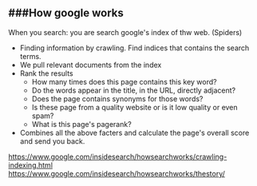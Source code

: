 ###How google works
---

When you search: you are search google's index of thw web. (Spiders)

- Finding information by crawling. Find indices that contains the search terms.
- We pull relevant documents from the index
- Rank the results
  * How many times does this page contains this key word?
  * Do the words appear in the title, in the URL, directly adjacent?
  * Does the page contains synonyms for those words?
  * Is these page from a quality website or is it low quality or even spam?
  * What is this page's pagerank?
- Combines all the above facters and calculate the page's overall score and send you back.


https://www.google.com/insidesearch/howsearchworks/crawling-indexing.html
https://www.google.com/insidesearch/howsearchworks/thestory/

